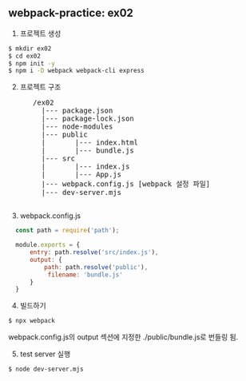 ## webpack-practice: ex02
1. 프로젝트 생성
```bash
$ mkdir ex02
$ cd ex02
$ npm init -y
$ npm i -D webpack webpack-cli express
```

2. 프로젝트 구조
    <pre>
      /ex02
        |--- package.json
        |--- package-lock.json
        |--- node-modules
        |--- public
        |       |--- index.html
        |       |--- bundle.js
        |--- src
        |       |--- index.js
        |       |--- App.js
        |--- webpack.config.js [webpack 설정 파일]
        |--- dev-server.mjs
    </pre>

3. webpack.config.js
```javascript
  const path = require('path');

  module.exports = {
      entry: path.resolve('src/index.js'),
      output: {
          path: path.resolve('public'),
           filename: 'bundle.js'
      }
  }
```

4. 빌드하기
```bash
$ npx webpack
```
webpack.config.js의 output 섹션에 지정한 ./public/bundle.js로 번들링 됨.

5. test server 실행
```bash
$ node dev-server.mjs
```